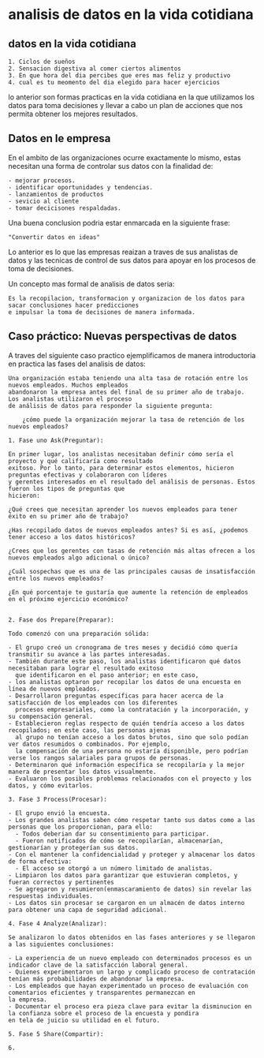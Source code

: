 # analisis de datos en la vida cotidiana

## datos en la vida cotidiana

    1. Ciclos de sueños
    2. Sensacion digestiva al comer ciertos alimentos
    3. En que hora del dia percibes que eres mas feliz y productivo
    4. cual es tu meomento del dia elegido para hacer ejercicios

lo anterior son formas practicas en la vida cotidiana en la que utilizamos los datos para toma decisiones
y llevar a cabo un plan de acciones que nos permita obtener los mejores resultados.

## Datos en le empresa

En el ambito de las organizaciones ocurre exactamente lo mismo, estas necesitan una forma de controlar sus datos
con la finalidad de:

    - mejorar procesos.
    - identificar oportunidades y tendencias.
    - lanzamientos de productos
    - sevicio al cliente
    - tomar decicisones respaldadas.

Una buena conclusion podria estar enmarcada en la siguiente frase:

    "Convertir datos en ideas"

Lo anterior es lo que las empresas reaizan a traves de sus analistas de datos y las tecnicas de control de sus datos
para apoyar en los procesos de toma de decisiones.

Un concepto mas formal de analisis de datos seria:

    Es la recopilacion, transformacion y organizacion de los datos para sacar conclusiones hacer predicciones
    e impulsar la toma de decisiones de manera informada.

## Caso práctico: Nuevas perspectivas de datos

A traves del siguiente caso practico ejemplificamos de manera introductoria en practica las fases del analisis de
datos:

    Una organización estaba teniendo una alta tasa de rotación entre los nuevos empleados. Muchos empleados
    abandonaron la empresa antes del final de su primer año de trabajo. Los analistas utilizaron el proceso
    de análisis de datos para responder la siguiente pregunta:
        
        ¿cómo puede la organización mejorar la tasa de retención de los nuevos empleados?
    
    1. Fase uno Ask(Preguntar):
    
    En primer lugar, los analistas necesitaban definir cómo sería el proyecto y qué calificaría como resultado
    exitoso. Por lo tanto, para determinar estos elementos, hicieron preguntas efectivas y colaboraron con líderes
    y gerentes interesados en el resultado del análisis de personas. Estos fueron los tipos de preguntas que
    hicieron:

    ¿Qué crees que necesitan aprender los nuevos empleados para tener éxito en su primer año de trabajo?

    ¿Has recopilado datos de nuevos empleados antes? Si es así, ¿podemos tener acceso a los datos históricos?
    
    ¿Crees que los gerentes con tasas de retención más altas ofrecen a los nuevos empleados algo adicional o único?
    
    ¿Cuál sospechas que es una de las principales causas de insatisfacción entre los nuevos empleados?
    
    ¿En qué porcentaje te gustaría que aumente la retención de empleados en el próximo ejercicio económico?


    2. Fase dos Prepare(Preparar):
    
    Todo comenzó con una preparación sólida:

    - El grupo creó un cronograma de tres meses y decidió cómo quería transmitir su avance a las partes interesadas.
    - También durante este paso, los analistas identificaron qué datos necesitaban para lograr el resultado exitoso
      que identificaron en el paso anterior; en este caso,
    - los analistas optaron por recopilar los datos de una encuesta en línea de nuevos empleados.
    - Desarrollaron preguntas específicas para hacer acerca de la satisfacción de los empleados con los diferentes
      procesos empresariales, como la contratación y la incorporación, y su compensación general.
    - Establecieron reglas respecto de quién tendría acceso a los datos recopilados; en este caso, las personas ajenas
      al grupo no tenían acceso a los datos brutos, sino que solo podían ver datos resumidos o combinados. Por ejemplo,
      la compensación de una persona no estaría disponible, pero podrían verse los rangos salariales para grupos de personas.
    - Determinaron qué información específica se recopilaría y la mejor manera de presentar los datos visualmente.
    - Evaluaron los posibles problemas relacionados con el proyecto y los datos, y cómo evitarlos.
    
    3. Fase 3 Process(Procesar):
    
    - El grupo envió la encuesta.
    - Los grandes analistas saben cómo respetar tanto sus datos como a las personas que los proporcionan, para ello:
      - Todos deberian dar su consentimiento para participar.
      - Fueron notificados de cómo se recopilarían, almacenarían, gestionarían y protegerían sus datos.
    - Con el mantener la confidencialidad y proteger y almacenar los datos de forma efectiva:
      - El acceso se otorgó a un número limitado de analistas.
    - Limpiaron los datos para garantizar que estuvieran completos, y fueran correctos y pertinentes
    - Se agregaron y resumieron(enmascaramiento de datos) sin revelar las respuestas individuales.
    - Los datos sin procesar se cargaron en un almacén de datos interno para obtener una capa de seguridad adicional.
  
    4. Fase 4 Analyze(Analizar):
    
    Se analizaron lo datos obtenidos en las fases anteriores y se llegaron a las siguientes conclusiones:
    
    - La experiencia de un nuevo empleado con determinados procesos es un indicador clave de la satisfacción laboral general.
    - Quienes experimentaron un largo y complicado proceso de contratación tenían más probabilidades de abandonar la empresa.
    - Los empleados que hayan experimentado un proceso de evaluación con comentarios eficientes y transparentes permanezcan en 
    la empresa.
    - Documentar el proceso era pieza clave para evitar la disminucion en la confianza sobre el proceso de la encuesta y pondira
    en tela de juicio su utilidad en el futuro.

    5. Fase 5 Share(Compartir):
    
    6. 
    

